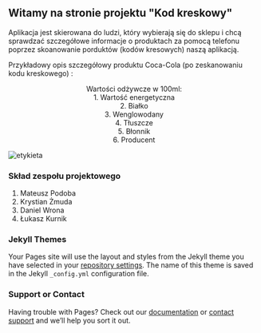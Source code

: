 ## Witamy na stronie projektu "Kod kreskowy"

Aplikacja jest skierowana do ludzi, który wybierają się do sklepu i chcą sprawdzać szczegółowe informacje o produktach za pomocą telefonu poprzez skoanowanie porduktów (kodów kresowych) naszą aplikacją.

Przykładowy opis szczegółowy produktu Coca-Cola (po zeskanowaniu kodu kreskowego) :

<center>Wartości odżywcze w 100ml:</center>
<center>1. Wartość energetyczna</center>
<center>2. Białko</center>
<center>3. Wenglowodany</center>
<center>4. Tłuszcze</center>
<center>5. Błonnik</center>
<center>6. Producent</center>

![etykieta](https://user-images.githubusercontent.com/44546814/58367479-0600ca80-7ee0-11e9-9f2e-b30da8fbc7f1.jpg)


### Skład zespołu projektowego

1. Mateusz Podoba
2. Krystian Żmuda
3. Daniel Wrona
4. Łukasz Kurnik



### Jekyll Themes

Your Pages site will use the layout and styles from the Jekyll theme you have selected in your [repository settings](https://github.com/kriskrk/kod-kreskowy/settings). The name of this theme is saved in the Jekyll `_config.yml` configuration file.

### Support or Contact

Having trouble with Pages? Check out our [documentation](https://help.github.com/categories/github-pages-basics/) or [contact support](https://github.com/contact) and we’ll help you sort it out.
